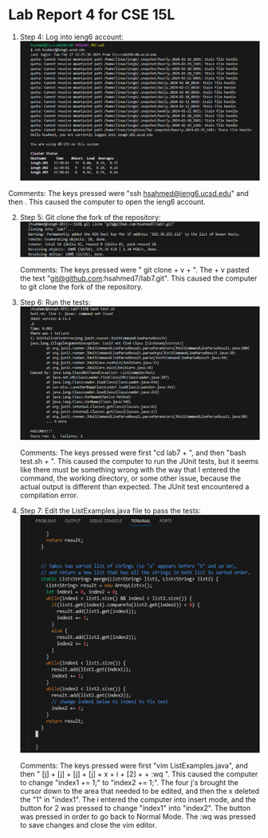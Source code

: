 # Lab Report 4 for CSE 15L
1) Step 4: Log into ieng6 account:
   ![Image](lab7,cse15Lscreenshot1.png)


Comments: The keys pressed were "ssh hsahmed@ieng6.ucsd.edu" and then <enter>. This caused the computer to open the ieng6 account.

2) Step 5: Git clone the fork of the repository:
   ![Image](lab7,cse15Lscreenshot2.png)


   Comments: The keys pressed were " git clone <ctrl> + v + <enter>". The <ctrl> + v pasted the text "git@github.com:hsahmed7/lab7.git". This caused the computer to git clone the fork of the repository.

3) Step 6: Run the tests:
   ![Image](lab7,cse15Lscreenshot3.png)

   Comments: The keys pressed were first "cd lab7 + <enter>", and then "bash test.sh + <enter>". This caused the computer to run the JUnit tests, but it seems like there must be something wrong with the way that I entered the command, the working directory, or some other issue, because the actual output is different than expected. The JUnit test encountered a compilation error.


4) Step 7: Edit the ListExamples.java file to pass the tests:
   ![Image](lab7,cse15Lscreenshot4.png)

   Comments: The keys pressed were first "vim ListExamples.java", and then " [j] + [j] + [j] + [j] + x + i + [2] + <esc> + :wq ". This caused the computer to change "index1 += 1;" to "index2 += 1;". The four j's brought the cursor down to the area that needed to be edited, and then the x deleted the "1" in "index1". The i entered the computer into insert mode, and the button for 2 was pressed to change "index1" into "index2". The <esc> button was pressed in order to go back to Normal Mode. The :wq was pressed to save changes and close the vim editor.

